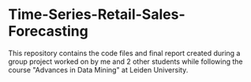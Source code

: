 # Time-Series-Retail-Sales-Forecasting
This repository contains the code files and final report created during a group project worked on by me and 2 other students while following the course "Advances in Data Mining" at Leiden University. 
